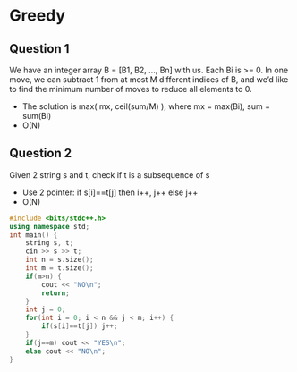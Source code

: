 # Greedy

## Question 1
We have an integer array B = [B1, B2, ..., Bn] with us. Each Bi is >= 0.
In one move, we can subtract 1 from at most M different indices of B, and we’d like to find the minimum number of moves to reduce all elements to 0.
* The solution is max( mx, ceil(sum/M) ), where mx = max(Bi), sum = sum(Bi)
* O(N)

## Question 2
Given 2 string s and t, check if t is a subsequence of s
* Use 2 pointer: if s[i]==t[j] then i++, j++ else j++
* O(N)
``` cpp
#include <bits/stdc++.h>
using namespace std;
int main() {
    string s, t;
    cin >> s >> t;
    int n = s.size();
    int m = t.size();
    if(m>n) {
        cout << "NO\n";
        return;
    }
    int j = 0;
    for(int i = 0; i < n && j < m; i++) {
        if(s[i]==t[j]) j++;
    }
    if(j==m) cout << "YES\n";
    else cout << "NO\n";
}
```
